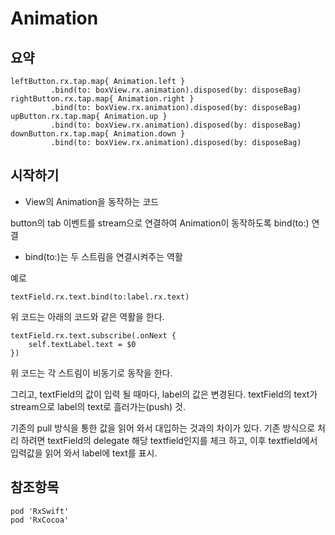 # Animation

요약
----
   ```
  leftButton.rx.tap.map{ Animation.left }
			.bind(to: boxView.rx.animation).disposed(by: disposeBag)
  rightButton.rx.tap.map{ Animation.right }
			.bind(to: boxView.rx.animation).disposed(by: disposeBag)
  upButton.rx.tap.map{ Animation.up }
			.bind(to: boxView.rx.animation).disposed(by: disposeBag)
  downButton.rx.tap.map{ Animation.down }
			.bind(to: boxView.rx.animation).disposed(by: disposeBag)
   ```

시작하기
----
* View의 Animation을 동작하는 코드

button의 tab 이벤트를 stream으로 연결하여 Animation이 동작하도록 bind(to:) 연결

* bind(to:)는 두 스트림을 연결시켜주는 역활

 예로 
 ```
 textField.rx.text.bind(to:label.rx.text)
 ```
 
 위 코드는 아래의 코드와 같은 역활을 한다.
 
 ```
 textField.rx.text.subscribe(.onNext {
     self.textLabel.text = $0
 })
 ```
 
 위 코드는 각 스트림이 비동기로 동작을 한다.
 
 그리고, textField의 값이 입력 될 때마다, label의 값은 변경된다.
 textField의 text가 stream으로 label의 text로 흘러가는(push) 것.
 
 기존의 pull 방식을 통한 값을 읽어 와서 대입하는 것과의 차이가 있다.
 기존 방식으로 처리 하려면 textField의 delegate 해당 textfield인지를 체크 하고,
 이후 textfield에서 입력값을 읽어 와서 label에 text를 표시.

참조항목
----
```
pod 'RxSwift'
pod 'RxCocoa'
```
